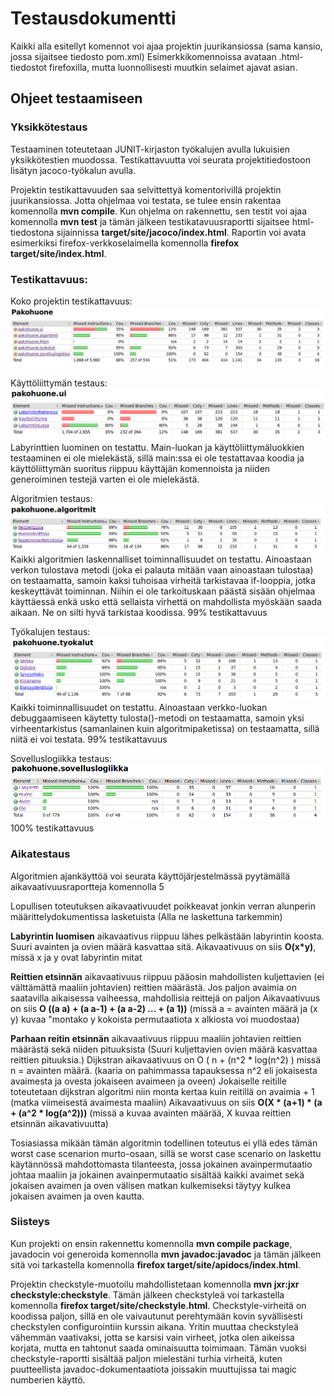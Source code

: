 # Testausdokumentti

Kaikki alla esitellyt komennot voi ajaa projektin juurikansiossa (sama kansio, jossa sijaitsee tiedosto pom.xml) Esimerkkikomennoissa avataan .html-tiedostot firefoxilla, mutta luonnollisesti muutkin selaimet ajavat asian.


## Ohjeet testaamiseen

### Yksikkötestaus
Testaaminen toteutetaan JUNIT-kirjaston työkalujen avulla lukuisien yksikkötestien muodossa. Testikattavuutta voi seurata projektitiedostoon lisätyn jacoco-työkalun avulla. 

Projektin testikattavuuden saa selvittettyä komentorivillä projektin juurikansiossa. Jotta ohjelmaa voi testata, se tulee ensin rakentaa komennolla **mvn compile**. Kun ohjelma on rakennettu, sen testit voi ajaa komennolla **mvn test** ja tämän jälkeen testikatavuusraportti sijaitsee html-tiedostona sijainnissa **target/site/jacoco/index.html**. Raportin voi avata esimerkiksi firefox-verkkoselaimella komennolla **firefox target/site/index.html**. 

### Testikattavuus:

Koko projektin testikattavuus:
![Kaikki](https://raw.githubusercontent.com/Hipsterisiili/Pakohuone/master/Dokumentointikansio/Kuvat/Testikattavuus1.jpg)

Käyttöliittymän testaus:
![ui](https://github.com/Hipsterisiili/Pakohuone/blob/master/Dokumentointikansio/Kuvat/Testikattavuus2.png?raw=true)
Labyrinttien luominen on testattu. Main-luokan ja käyttöliittymäluokkien testaaminen ei ole mielekästä, sillä main:ssa ei ole testattavaa koodia ja käyttöliittymän suoritus riippuu käyttäjän komennoista ja niiden generoiminen testejä varten ei ole mielekästä.

Algoritmien testaus:
![algoritmit](https://raw.githubusercontent.com/Hipsterisiili/Pakohuone/master/Dokumentointikansio/Kuvat/testikattavuus3.png)
Kaikki algoritmien laskennalliset toiminnallisuudet on testattu. Ainoastaan verkon tulostava metodi (joka ei palauta mitään vaan ainoastaan tulostaa) on testaamatta, samoin kaksi tuhoisaa virheitä tarkistavaa if-looppia, jotka keskeyttävät toiminnan. Niihin ei ole tarkoituskaan päästä sisään ohjelmaa käyttäessä enkä usko että sellaista virhettä on mahdollista myöskään saada aikaan. Ne on silti hyvä tarkistaa koodissa.
99% testikattavuus

Työkalujen testaus:
![työkalut](https://raw.githubusercontent.com/Hipsterisiili/Pakohuone/master/Dokumentointikansio/Kuvat/Testikattavuus4.png)
Kaikki toiminnallisuudet on testattu. Ainoastaan verkko-luokan debuggaamiseen käytetty tulosta()-metodi on testaamatta, samoin yksi virheentarkistus (samanlainen kuin algoritmipaketissa) on testaamatta, sillä niitä ei voi testata.
99% testikattavuus

Sovelluslogiikka testaus:
![sovelluslogiikka](https://raw.githubusercontent.com/Hipsterisiili/Pakohuone/master/Dokumentointikansio/Kuvat/Testikattavuus5.png)
100% testikattavuus


### Aikatestaus

Algoritmien ajankäyttöä voi seurata käyttöjärjestelmässä pyytämällä aikavaativuusraportteja komennolla 5

Lopullisen toteutuksen aikavaativuudet poikkeavat jonkin verran alunperin määrittelydokumentissa lasketuista (Alla ne laskettuna tarkemmin)

**Labyrintin luomisen** aikavaativus riippuu lähes pelkästään labyrintin koosta. Suuri avainten ja ovien määrä kasvattaa sitä.
Aikavaativuus on siis **O(x\*y)**, missä x ja y ovat labyrintin mitat

**Reittien etsinnän** aikavaativuus riippuu pääosin mahdollisten kuljettavien (ei välttämättä maaliin johtavien) reittien määrästä. Jos paljon avaimia on saatavilla aikaisessa vaiheessa, mahdollisia reittejä on paljon
Aikavaativuus on siis **O ((a a) + (a a-1) + (a a-2) ... + (a 1))** (missä a = avainten määrä ja (x y) kuvaa "montako y kokoista permutaatiota x alkiosta voi muodostaa) 

**Parhaan reitin etsinnän** aikavaativuus riippuu maaliin johtavien reittien määrästä sekä niiden pituuksista (Suuri kuljettavien ovien määrä kasvattaa reittien pituuksia.) Dijkstran aikavaativuus on O ( n + (n^2 \* log(n^2) ) missä n = avainten määrä. (kaaria on pahimmassa tapauksessa n^2 eli jokaisesta avaimesta ja ovesta jokaiseen avaimeen ja oveen) Jokaiselle reitille toteutetaan dijkstran algoritmi niin monta kertaa kuin reitillä on avaimia + 1 (matka viimeisestä avaimesta maaliin) 
Aikavaativuus on siis **O(X \* (a+1) \* (a + (a^2 \* log(a^2)))** (missä a kuvaa avainten määrää, X kuvaa reittien etsinnän aikavativuutta)

Tosiasiassa mikään tämän algoritmin todellinen toteutus ei yllä edes tämän worst case scenarion murto-osaan, sillä se worst case scenario on laskettu käytännössä mahdottomasta tilanteesta, jossa jokainen avainpermutaatio johtaa maaliin ja jokainen avainpermutaatio sisältää kaikki avaimet sekä jokaisen avaimen ja oven välisen matkan kulkemiseksi täytyy kulkea jokaisen avaimen ja oven kautta. 

### Siisteys

Kun projekti on ensin rakennettu komennolla **mvn compile package**, javadocin voi generoida komennolla **mvn javadoc:javadoc** ja tämän jälkeen sitä voi tarkastella komennolla **firefox target/site/apidocs/index.html**.

Projektin checkstyle-muotoilu mahdollistetaan komennolla **mvn jxr:jxr checkstyle:checkstyle**. Tämän jälkeen checkstyleä voi tarkastella komennolla **firefox target/site/checkstyle.html**.
Checkstyle-virheitä on koodissa paljon, sillä en ole vaivautunut perehtymään kovin syvällisesti checkstylen configurointiin kurssin aikana. Yritin muuttaa checkstyleä vähemmän vaativaksi, jotta se karsisi vain virheet, jotka olen aikeissa korjata, mutta en tahtonut saada ominaisuutta toimimaan. Tämän vuoksi checkstyle-raportti sisältää paljon mielestäni turhia virheitä, kuten puutteellista javadoc-dokumentaatiota joissakin muuttujissa tai magic numberien käyttö.
